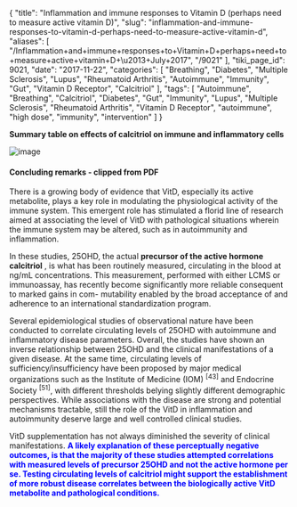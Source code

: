 {
    "title": "Inflammation and immune responses to Vitamin D (perhaps need to measure active vitamin D)",
    "slug": "inflammation-and-immune-responses-to-vitamin-d-perhaps-need-to-measure-active-vitamin-d",
    "aliases": [
        "/Inflammation+and+immune+responses+to+Vitamin+D+perhaps+need+to+measure+active+vitamin+D+\u2013+July+2017",
        "/9021"
    ],
    "tiki_page_id": 9021,
    "date": "2017-11-22",
    "categories": [
        "Breathing",
        "Diabetes",
        "Multiple Sclerosis",
        "Lupus",
        "Rheumatoid Arthritis",
        "Autoimmune",
        "Immunity",
        "Gut",
        "Vitamin D Receptor",
        "Calcitriol"
    ],
    "tags": [
        "Autoimmune",
        "Breathing",
        "Calcitriol",
        "Diabetes",
        "Gut",
        "Immunity",
        "Lupus",
        "Multiple Sclerosis",
        "Rheumatoid Arthritis",
        "Vitamin D Receptor",
        "autoimmune",
        "high dose",
        "immunity",
        "intervention"
    ]
}


**Summary table on effects of calcitriol on immune and inflammatory cells** 

<img src="https://d1bk1kqxc0sym.cloudfront.net/attachments/jpeg/inflammatory-t1.jpg" alt="image">

#### Concluding remarks - clipped from PDF

There is a growing body of evidence that VitD, especially its active metabolite, plays a key role in modulating the physiological activity of the immune system. This emergent role has stimulated a florid line of research aimed at associating the level of VitD with pathological situations wherein the immune system may be altered, such as in autoimmunity and inflammation.

In these studies, 25OHD, the actual  **precursor of the active hormone calcitriol** , is what has been routinely measured, circulating in the blood at ng/mL concentrations. This measurement, performed with either LCMS or immunoassay, has recently become significantly more reliable consequent to marked gains in com- mutability enabled by the broad acceptance of and adherence to an international standardization program.

Several epidemiological studies of observational nature have been conducted to correlate circulating levels of 25OHD with autoimmune and inflammatory disease parameters. Overall, the studies have shown an inverse relationship between 25OHD and the clinical manifestations of a given disease. At the same time, circulating levels of sufficiency/insufficiency have been proposed by major medical organizations such as the Institute of Medicine (IOM) <sup>[43]</sup> and Endocrine Society <sup>[51]</sup>, with different thresholds belying slightly different demographic perspectives. While associations with the disease are strong and potential mechanisms tractable, still the role of the VitD in inflammation and autoimmunity deserve large and well controlled clinical studies.

VitD supplementation has not always diminished the severity of clinical manifestations.  **<span style="color:#00F;">A likely explanation of these perceptually negative outcomes, is that the majority of these studies attempted correlations with measured levels of precursor 25OHD and not the active hormone per se. Testing circulating levels of calcitriol might support the establishment of more robust disease correlates between the biologically active VitD metabolite and pathological conditions.</span>**